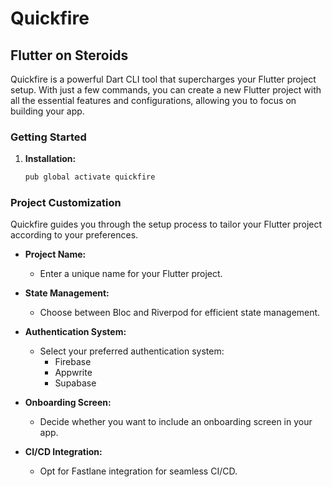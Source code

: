 # Quickfire

## Flutter on Steroids

Quickfire is a powerful Dart CLI tool that supercharges your Flutter project setup. With just a few commands, you can create a new Flutter project with all the essential features and configurations, allowing you to focus on building your app.

### Getting Started

1. **Installation:**

   ```bash
   pub global activate quickfire

### Project Customization

Quickfire guides you through the setup process to tailor your Flutter project according to your preferences.

- **Project Name:**
  - Enter a unique name for your Flutter project.

- **State Management:**
  - Choose between Bloc and Riverpod for efficient state management.

- **Authentication System:**
  - Select your preferred authentication system:
    - Firebase
    - Appwrite
    - Supabase

- **Onboarding Screen:**
  - Decide whether you want to include an onboarding screen in your app.

- **CI/CD Integration:**
  - Opt for Fastlane integration for seamless CI/CD.

